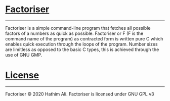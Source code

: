 # <ins>Factoriser</ins>
--------------
Factoriser is a simple command-line program that fetches all possible factors
of a numbers as quick as possible. Factoriser or F (F is the command name of
the program) as contracted form is written pure C which enables quick execution
through the loops of the program. Number sizes are limitless as opposed to the
basic C types, this is achieved through the use of GNU GMP.

# <ins>License</ins>
----------
Factoriser © 2020 Hathim Ali.
Factoriser is licensed under GNU GPL v3

